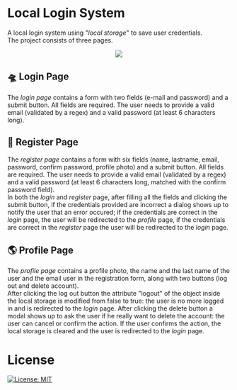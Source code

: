# Local Login System

A local login system using "*local storage*" to save user credentials.\
The project consists of three pages.

<p align="center">
  <img src="https://it.seaicons.com/wp-content/uploads/2015/10/Satellite-icon.png">
</p>


## 🛸 Login Page

The *login page* contains a form with two fields (e-mail and password) and a submit button. All fields are required. The user needs to provide a valid email (validated by a regex) and a valid password (at least 6 characters long).

## 🚀 Register Page

The *register page* contains a form with six fields (name, lastname, email, password, confirm password, profile photo) and a submit button. All fields are required. The user needs to provide a valid email (validated by a regex) and a valid password (at least 6 characters long, matched with the confirm password field).\
In both the *login* and *register* page, after filling all the fields and clicking the submit button, if the credentials provided are incorrect a dialog shows up to notify the user that an error occured; if the credentials are correct in the *login* page, the user will be redirected to the *profile* page, if the credentials are correct in the *register* page the user will be redirected to the *login* page.

## 🌎 Profile Page
The *profile page* contains a profile photo, the name and the last name of the user and the email user in the registration form, along with two buttons (log out and delete account).\
After clicking the log out button the attribute "logout" of the object inside the local storage is modified from false to true: the user is no more logged in and is redirected to the *login* page. After clicking the delete button a modal shows up to ask the user if he really want to delete the account: the user can cancel or confirm the action. If the user confirms the action, the local storage is cleared and the user is redirected to the *login* page.

# License
[![License: MIT](https://img.shields.io/badge/License-MIT-yellow.svg)](https://opensource.org/licenses/MIT)
